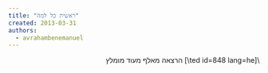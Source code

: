 ```yaml
---
title: "ראשית כל למה"
created: 2013-03-31
authors: 
  - avrahambenemanuel
---
```

<div dir="rtl">
\[ted id=848 lang=he\] הרצאה מאלף מעוד מומלץ
</div>